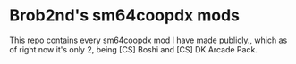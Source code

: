 # Brob2nd's sm64coopdx mods
This repo contains every sm64coopdx mod I have made publicly., which as of right now it's only 2, being [CS] Boshi and [CS] DK Arcade Pack.
